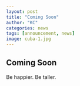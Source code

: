 ```yaml
---
layout: post
title: "Coming Soon"
author: "KC"
categories: news
tags: [announcement, news]
image: cuba-1.jpg
---
```


## Coming Soon

Be happier. Be taller.
